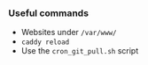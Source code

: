 

### Useful commands

* Websites under `/var/www/`
* `caddy reload`
* Use the `cron_git_pull.sh` script